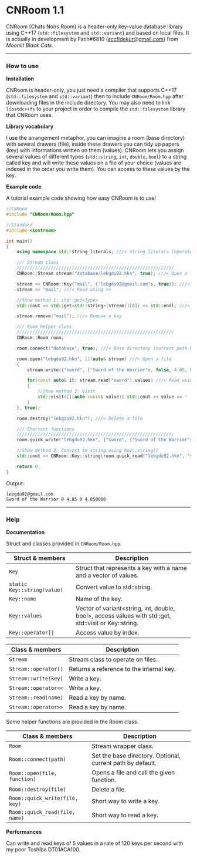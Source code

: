 # CNRoom 1.1
CNRoom (Chats Noirs Room) is a header-only key-value database library using C++17 (`std::filesystem` and `std::variant`) and based on local files. It is actually in development by Fatih#6810 (accfldekur@gmail.com) from *Moonlit Black Cats*.
***

### How to use

**Installation**

CNRoom is header-only, you just need a compiler that supports C++17 (`std::filesystem` and `std::variant`) then to include `CNRoom/Room.hpp` after downloading files in the include directory. You may also need to link `libstdc++fs` to your project in order to compile the `std::filesystem` library that CNRoom uses.

**Library vocabulary**

I use the arrangement metaphor, you can imagine a room (base directory) with several drawers (file), inside these drawers you can tidy up papers (key) with informations written on them (values). 
CNRoom lets you assign several values of different types (`std::string`, `int`, `double`, `bool`) to a string called key and will write these values on a file of your choice (values are indexed in the order you write them). You can access to these values by the key.

**Example code**

A tutorial example code showing how easy CNRoom is to use!
```cpp
//CNRoom
#include "CNRoom/Room.hpp"

//Standard
#include <iostream>

int main()
{
    using namespace std::string_literals; ///< String literals (operator""s)

    /// Stream class
    ////////////////////////////////////////////////////////////
    CNRoom::Stream stream("database/lebgdu92.hkn", true); ///< Open a file, create new if doesn't exist

    stream << CNRoom::Key{"mail", {"lebgdu92@gmail.com"s, true}}; ///< Write using <<
    stream >> "mail"; ///< Read using >>

    //Show method 1: std::get<Type>
    std::cout << std::get<std::string>(stream()[0]) << std::endl; ///< Retreive key using () and value using []

    stream.remove("mail"); ///< Remove a key

    /// Room helper class
    ////////////////////////////////////////////////////////////
    CNRoom::Room room;

    room.connect("database", true); ///< Base directory (current path by default)

    room.open("lebgdu92.hkn", [](auto& stream) ///< Open a file
    {
        stream.write({"sword", {"Sword of the Warrior"s, false, 4.85, 0}}); ///< Write using function write()

        for(const auto& it: stream.read("sword").values) ///< Read using function read()
        {
            //Show method 2: Visit
            std::visit([](auto const& value){ std::cout << value << ' '; }, it);
        }
    }, true);

    room.destroy("lebgdu92.hkn"); ///< Delete a file

    /// Shortcut functions
    ////////////////////////////////////////////////////////////
    room.quick_write("lebgdu92.hkn", {"sword", {"Sword of the Warrior"s, false, 4.85, 0}});

    //Show method 3: Convert to string using Key::string()
    std::cout << CNRoom::Key::string(room.quick_read("lebgdu92.hkn", "sword")[2]) << std::endl;

    return 0;
}
```

Output:
```
lebgdu92@gmail.com
Sword of the Warrior 0 4.85 0 4.850000
```

***

### Help

**Documentation**

Struct and classes provided in `CNRoom/Room.hpp`. 

Struct & members | Description
------- | -----------
`Key` | Struct that represents a key with a name and a vector of values.
`static Key::string(value)` | Convert value to std::string.
`Key::name` | Name of the key.
`Key::values` | Vector of variant<string, int, double, bool>, access values with std::get, std::visit or Key::string.
`Key::operator[]` | Access value by index.

Class & members | Description
------- | -----------
`Stream` | Stream class to operate on files.
`Stream::operator()` | Returns a reference to the internal key.
`Stream::write(key)` | Write a key.
`Stream::operator<<` | Write a key.
`Stream::read(name)` | Read a key by name.
`Stream::operator>>` | Read a key by name.

Some helper functions are provided in the Room class.

Class & members | Description
------- | -----------
`Room` | Stream wrapper class.
`Room::connect(path)` | Set the base directory. Optional, current path by default. 
`Room::open(file, function)` | Opens a file and call the given function.
`Room::destroy(file)` | Delete a file.
`Room::quick_write(file, key)` | Short way to write a key.
`Room::quick_read(file, name)` | Short way to read a key.

**Performances**

Can write and read keys of 5 values in a rate of 120 keys per second with my poor Toshiba DT01ACA100.



